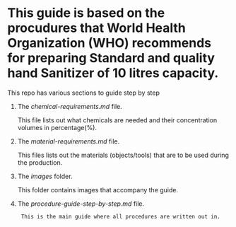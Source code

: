 # This guide is based on the procudures that World Health Organization (WHO) recommends for preparing Standard and quality hand Sanitizer of 10 litres capacity.
This repo has various sections to guide step by step


1. The *chemical-requirements.md* file.


    This file lists out what chemicals are needed and their concentration volumes in percentage(%).
  
2. The *material-requirements.md* file.
    
    This files lists out the materials (objects/tools) that are to be used during the production.
  
3. The *images* folder.

   This folder contains images that accompany the guide.
   
4. The *procedure-guide-step-by-step.md* file.


        This is the main guide where all procedures are written out in. 

